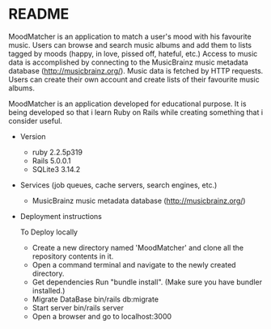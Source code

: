 # README

MoodMatcher is an application to match a user's mood with his favourite music.
Users can browse and search music albums and add them to lists tagged by moods (happy, in love, pissed off, hateful, etc.)
Access to music data is accomplished by connecting to the MusicBrainz music metadata database (http://musicbrainz.org/).
Music data is fetched by HTTP requests. Users can create their own account and create lists of their favourite music albums.

MoodMatcher is an application developed for educational purpose.
It is being developed so that i learn Ruby on Rails while creating something that i consider useful.

* Version
	- ruby 2.2.5p319
	- Rails 5.0.0.1
	- SQLite3 3.14.2

* Services (job queues, cache servers, search engines, etc.)
	- MusicBrainz music metadata database (http://musicbrainz.org/)
	
* Deployment instructions

	To Deploy locally 
	- Create a new directory named 'MoodMatcher' and clone all the repository contents in it.
	- Open a command terminal and navigate to the newly created directory.
	- Get dependencies
		Run "bundle install". (Make sure you have bundler installed.)
	- Migrate DataBase
		bin/rails db:migrate
	- Start server
		bin/rails server
	- Open a browser and go to localhost:3000	


